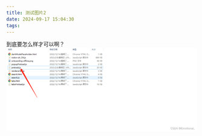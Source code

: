 ```yaml
---
title: 测试图片2
date: 2024-09-17 15:04:30
tags:
---
```

到底要怎么样才可以啊？
![alt text](A.Attachment/93adb77f1068e8e6060262b6434a626d.png)
